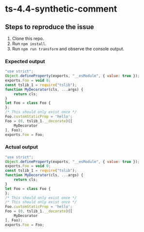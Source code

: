 # ts-4.4-synthetic-comment

## Steps to reproduce the issue
1. Clone this repo.
2. Run `npm install`.
3. Run `npm run transform` and observe the console output.

### Expected output
```js
"use strict";
Object.defineProperty(exports, "__esModule", { value: true });
exports.Foo = void 0;
const tslib_1 = require("tslib");
function MyDecorator(cls, ...args) {
    return cls;
}
let Foo = class Foo {
};
/* This should only exist once */
Foo.customStaticProp = 'hello';
Foo = (0, tslib_1.__decorate)([
    MyDecorator
], Foo);
exports.Foo = Foo;
```

### Actual output
```js
"use strict";
Object.defineProperty(exports, "__esModule", { value: true });
exports.Foo = void 0;
const tslib_1 = require("tslib");
function MyDecorator(cls, ...args) {
    return cls;
}
let Foo = class Foo {
};
/* This should only exist once */
/* This should only exist once */
Foo.customStaticProp = 'hello';
Foo = (0, tslib_1.__decorate)([
    MyDecorator
], Foo);
exports.Foo = Foo;
```
